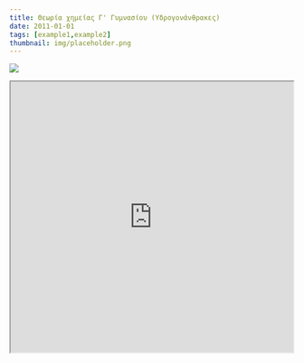 ```yaml
---
title: Θεωρία χημείας Γ' Γυμνασίου (Υδρογονάνθρακες)
date: 2011-01-01
tags: [example1,example2]
thumbnail: img/placeholder.png
---
```

![](http://digitalschool.minedu.gov.gr/modules/ebook/show.php/DSGYM-C102/223/1628,5153/images/img3_2.jpg) 
<iframe height="480" src="https://docs.google.com/file/d/0B4T-U5-yEriSdms4SFdPbnpQSk0/preview" width="500"></iframe>
